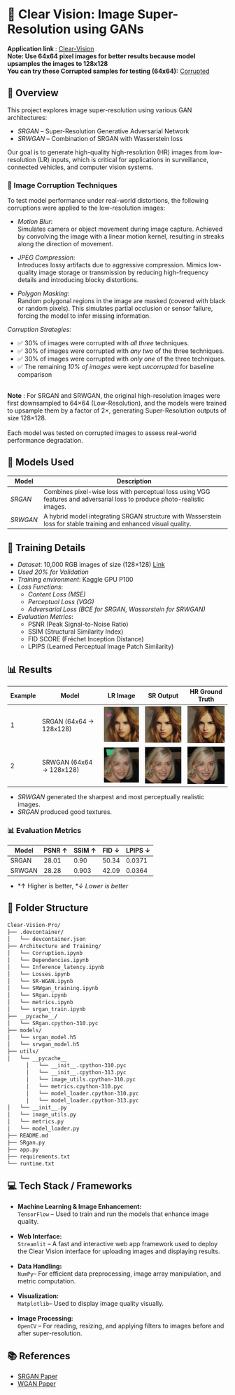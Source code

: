 # 📌 Clear Vision: Image Super-Resolution using GANs

<b> Application link </b>: [Clear-Vision](https://clear-vision-pro.streamlit.app/) <br>
<b>Note: Use 64x64 pixel images for better results because model upsamples the images to 128x128</b><br>
<b> You can try these Corrupted samples for testing (64x64):</b> [Corrupted](https://drive.google.com/drive/folders/1bzkac88TPpf9ozlXfy3wUcl_Vyu6VxHj?usp=sharing) <br>

## 📄 Overview
This project explores image super-resolution using various GAN architectures:
- *SRGAN* – Super-Resolution Generative Adversarial Network
- *SRWGAN* – Combination of SRGAN with Wasserstein loss

Our goal is to generate high-quality high-resolution (HR) images from low-resolution (LR) inputs, which is critical for applications in surveillance, connected vehicles, and computer vision systems.

### 🧪 Image Corruption Techniques

To test model performance under real-world distortions, the following corruptions were applied to the low-resolution images:

- *Motion Blur*:  
  Simulates camera or object movement during image capture. Achieved by convolving the image with a linear motion kernel, resulting in streaks along the direction of movement.

- *JPEG Compression*:  
  Introduces lossy artifacts due to aggressive compression. Mimics low-quality image storage or transmission by reducing high-frequency details and introducing blocky distortions.

- *Polygon Masking*:  
  Random polygonal regions in the image are masked (covered with black or random pixels). This simulates partial occlusion or sensor failure, forcing the model to infer missing information.

*Corruption Strategies:*

- ✅ 30% of images were corrupted with *all three* techniques.
- ✅ 30% of images were corrupted with *any two* of the three techniques.
- ✅ 30% of images were corrupted with *only one* of the three techniques.
- ✅ The remaining *10% of images* were kept *uncorrupted* for baseline comparison
<br>
<b>Note</b> : For SRGAN and SRWGAN, the original high-resolution images were first downsampled to 64×64 (Low-Resolution), and the models were trained to upsample them by a factor of 2×, generating Super-Resolution outputs of size 128×128.  
 <br> <br>
Each model was tested on corrupted images to assess real-world performance degradation.


## 🚀 Models Used

| Model   | Description |
|---------|-------------|
| *SRGAN*  | Combines pixel-wise loss with perceptual loss using VGG features and adversarial loss to produce photo-realistic images. |
| *SRWGAN* | A hybrid model integrating SRGAN structure with Wasserstein loss for stable training and enhanced visual quality. |

## 🧠 Training Details

- *Dataset*: 10,000 RGB images of size (128×128) [Link](https://www.kaggle.com/datasets/badasstechie/celebahq-resized-256x256)
- *Used 20% for Validation*
- *Training environment*: Kaggle GPU P100
- *Loss Functions*:
  - *Content Loss (MSE)*
  - *Perceptual Loss (VGG)*
  - *Adversarial Loss (BCE for SRGAN, Wasserstein for SRWGAN)*
- *Evaluation Metrics*:
  - PSNR (Peak Signal-to-Noise Ratio)
  - SSIM (Structural Similarity Index)
  - FID SCORE (Fréchet Inception Distance)
  - LPIPS (Learned Perceptual Image Patch Similarity)

## 📊 Results

| Example | Model | LR Image | SR Output | HR Ground Truth |
|--------|--------|----------|-----------|-----------------|
| 1 | SRGAN (64x64 -> 128x128) | ![](lr.png) | ![](sr1.jpg) | ![](hr.jpg) |
| 2 | SRWGAN (64x64 -> 128x128) | ![](lr2.png) | ![](sr2.jpg) | ![](hr2.jpg) |


- *SRWGAN* generated the sharpest and most perceptually realistic images.
- *SRGAN* produced good textures.

### 📊 Evaluation Metrics

| Model   | PSNR ↑ | SSIM ↑ | FID ↓ | LPIPS ↓ |
|---------|--------|--------|-------|---------|
| SRGAN   | 28.01   | 0.90   | 50.34  | 0.0371   |
| SRWGAN  | 28.28   | 0.903   | 42.09  | 0.0364   |

- *↑ Higher is better, **↓ Lower is better*

## 📁 Folder Structure

```
Clear-Vision-Pro/
├── .devcontainer/
│   └── devcontainer.json
├── Architecture and Training/
│   └── Corruption.ipynb
│   └── Dependencies.ipynb
│   └── Inference_latency.ipynb
│   └── Losses.ipynb
│   └── SR-WGAN.ipynb
│   └── SRWgan_training.ipynb
│   └── SRgan.ipynb
│   └── metrics.ipynb
│   └── srgan_train.ipynb
├── __pycache__/
│   └── SRgan.cpython-310.pyc
├── models/
│   └── srgan_model.h5
│   └── srwgan_model.h5
├── utils/
│   └── __pycache__
      │   └── __init__.cpython-310.pyc
      │   └── __init__.cpython-313.pyc
      │   └── image_utils.cpython-310.pyc
      │   └── metrics.cpython-310.pyc
      │   └── model_loader.cpython-310.pyc
      │   └── model_loader.cpython-313.pyc
│   └── __init__.py
│   └── image_utils.py
│   └── metrics.py
│   └── model_loader.py
├── README.md
├── SRgan.py
├── app.py
├── requirements.txt
└── runtime.txt
```

<h2>💻 Tech Stack / Frameworks</h2>

<ul>
  <li><strong>Machine Learning & Image Enhancement:</strong><br>
      <code>TensorFlow</code> – Used to train and run the models that enhance image quality.
  </li>
  <br>
  <li><strong>Web Interface:</strong><br>
      <code>Streamlit</code> – A fast and interactive web app framework used to deploy the Clear Vision interface for uploading images and displaying results.
  </li>
  <br>
  <li><strong>Data Handling:</strong><br>
      <code>NumPy</code>– For efficient data preprocessing, image array manipulation, and metric computation.
  </li>
  <br>
  <li><strong>Visualization:</strong><br>
      <code>Matplotlib</code>– Used to display image quality visually.
  </li>
  <br>
  <li><strong>Image Processing:</strong><br>
       <code>OpenCV</code> – For reading, resizing, and applying filters to images before and after super-resolution.
  </li>
</ul>



## 📚 References

- [SRGAN Paper](https://arxiv.org/abs/1609.04802)
- [WGAN Paper](https://arxiv.org/abs/1701.07875)
